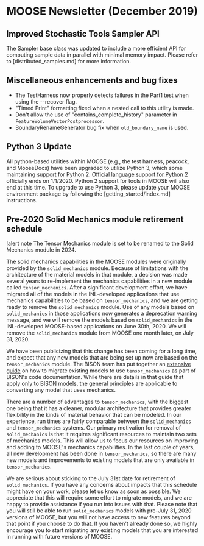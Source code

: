 # MOOSE Newsletter (December 2019)

## Improved Stochastic Tools Sampler API

The Sampler base class was updated to include a more efficient API for computing sample data in
parallel with minimal memory impact. Please refer to [distributed_samples.md] for more information.

## Miscellaneous enhancements and bug fixes

- The TestHarness now properly detects failures in the Part1 test when using the --recover flag.
- "Timed Print" formatting fixed when a nested call to this utility is made.
- Don't allow the use of "contains_complete_history" parameter in `FeatureVolumeVectorPostprocessor`.
- BoundaryRenameGenerator bug fix when `old_boundary_name` is used.

## Python 3 Update

All python-based utilities within MOOSE (e.g., the test harness, peacock, and MooseDocs) have
been upgraded to utilize Python 3, which some maintaining support for Python 2.
[Official language support for Python 2](https://www.python.org/doc/sunset-python-2/)
officially ends on 1/1/2020. Python 2 support for tools in MOOSE will also end at this time.
To upgrade to use Python 3, please update your MOOSE environment package by following the
[getting_started/index.md] instructions.

## Pre-2020 Solid Mechanics module retirement schedule

!alert note
The Tensor Mechanics module is set to be renamed to the Solid Mechanics module in 2024.

The solid mechanics capabilities in the MOOSE modules were originally provided by the `solid_mechanics` module. Because of limitations with the architecture of the material models in that module, a decision was made several years to re-implement the mechanics capabilities in a new module called `tensor_mechanics`. After a significant development effort, we have migrated all of the models in the INL-developed applications that use mechanics capabilities to be based on `tensor_mechanics`, and we are getting ready to remove the `solid_mechanics` module. Use of any models based on `solid_mechanics` in those applications now generates a deprecation warning message, and we will remove the models based on `solid_mechanics` in the INL-developed MOOSE-based applications on June 30th, 2020. We will remove the `solid_mechanics` module from MOOSE one month later, on July 31, 2020.

We have been publicizing that this change has been coming for a long time, and expect that any new models that are being set up now are based on the `tensor_mechanics` module. The BISON team has put together an [extensive guide](https://mooseframework.org/bison/tutorials/mechanics_conversion/conversion_guidelines.html) on how to migrate existing models to use `tensor_mechanics` as part of BISON's code documentation. While there are details in that guide that apply only to BISON models, the general principles are applicable to converting any model that uses mechanics.

There are a number of advantages to `tensor_mechanics`, with the biggest one being that it has a cleaner, modular architecture that provides greater flexibility in the kinds of material behavior that can be modeled. In our experience, run times are fairly comparable between the `solid_mechanics` and `tensor_mechanics` systems. Our primary motivation for removal of `solid_mechanics` is that it requires significant resources to maintain two sets of mechanics models. This will allow us to focus our resources on improving and adding to MOOSE's mechanics capabilities. In the last couple of years, all new development has been done in `tensor_mechanics`, so there are many new models and improvements to existing models that are only available in `tensor_mechanics`.

We are serious about sticking to the July 31st date for retirement of `solid_mechanics`.  If you have any concerns about impacts that this schedule might have on your work, please let us know as soon as possible. We appreciate that this will require some effort to migrate models, and we are happy to provide assistance if you run into issues with that. Please note that you will still be able to run `solid_mechanics` models with pre-July 31, 2020 versions of MOOSE, but you will not have access to new features beyond that point if you choose to do that. If you haven't already done so, we highly encourage you to start migrating any existing models that you are interested in running with future versions of MOOSE.
